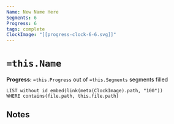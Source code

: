```yaml
---
Name: New Name Here
Segments: 6
Progress: 6
tags: complete
ClockImage: "[[progress-clock-6-6.svg]]"
---
```


# `=this.Name`
**Progress:** `=this.Progress` out of `=this.Segments` segments filled

```dataview
LIST without id embed(link(meta(ClockImage).path, "100"))
WHERE contains(file.path, this.file.path)
```

## Notes
